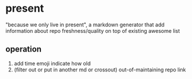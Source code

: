 # present
"because we only live in present", a markdown generator that add information about repo freshness/quality on top of existing awesome list

## operation
1. add time emoji indicate how old
2. (filter out or put in another md or crossout) out-of-maintaining repo link
